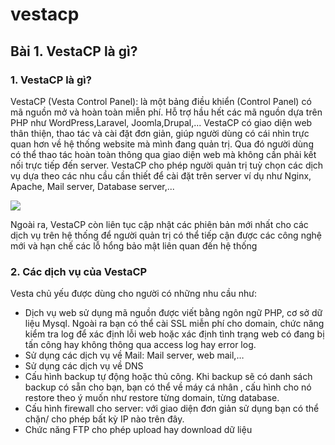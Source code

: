 # vestacp

## Bài 1. VestaCP là gì? 

### 1. VestaCP là gì?

VestaCP (Vesta Control Panel): là một bảng điều khiển (Control Panel) có mã nguồn mở và hoàn toàn miễn phí. Hỗ trợ hầu hết các mã nguồn dựa trên  PHP như WordPress,Laravel, Joomla,Drupal,... VestaCP có giao diện web thân thiện, thao tác và cài đặt đơn giản, giúp người dùng có cái nhìn trực quan hơn về hệ thống website mà mình đang quản trị. Qua đó người dùng có thể thao tác hoàn toàn  thông qua giao diện web mà không cần phải kết nối trực tiếp đến server. VestaCP cho phép người quản trị tuỳ chọn các dịch vụ dựa theo các nhu cầu cần thiết để cài đặt trên server ví dụ như Nginx, Apache, Mail server, Database server,... 

<img src="https://github.com/Thanhvnx/md/blob/master/install.png">

Ngoài ra, VestaCP còn liên tục cập nhật các phiên bản mới nhất cho các dịch vụ trên hệ thống để người quản trị có thể tiếp cận được các công nghệ mới và hạn chế các lỗ hổng bảo mật liên quan đến hệ thống 

### 2. Các dịch vụ của VestaCP
Vesta chủ yếu được dùng cho người có những nhu cầu như: 
- Dịch vụ web sử dụng mã nguồn được viết bằng ngôn ngữ PHP, cơ sở dữ liệu Mysql. Ngoài ra bạn có thể cài SSL miễn phí cho domain, chức năng kiểm tra log để xác định lỗi web hoặc xác định tình trạng web có đang bị tấn công hay không thông qua access log hay error log.
- Sử dụng các dịch vụ  về Mail: Mail server, web mail,…
- Sử dụng các dịch vụ về DNS
- Cấu hình backup tự động hoặc thủ công. Khi backup sẽ có danh sách backup có sẵn cho bạn, bạn có thể về máy cá nhân , cấu hình cho nó restore theo ý muốn như restore từng domain, từng database.
- Cấu hình firewall cho server: với giao diện đơn giản  sử dụng bạn có thể chặn/ cho phép bất kỳ IP nào trên đây.
- Chức năng FTP cho phép upload hay download dữ liệu

